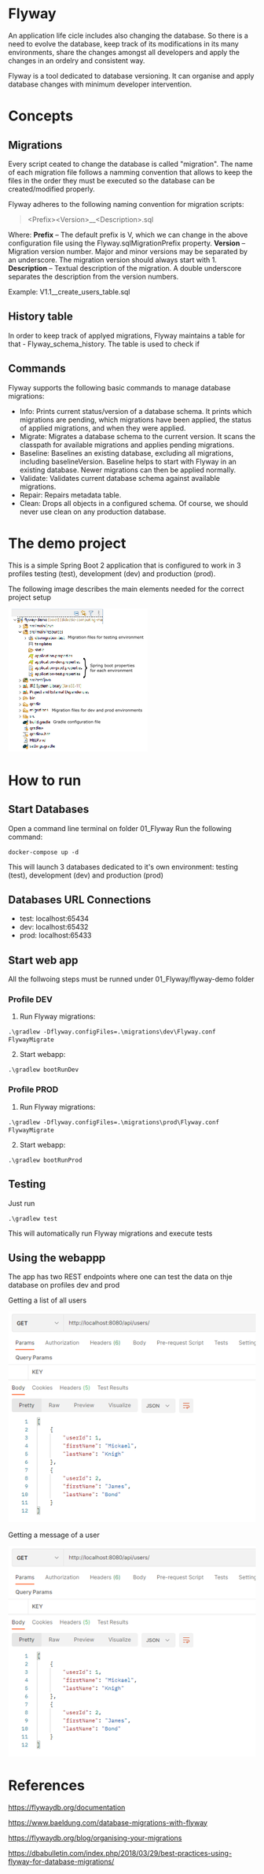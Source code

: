 # Flyway

An application life cicle includes also changing the database. So there is a need to evolve the database, keep track of its modifications in its many environments, share the changes amongst all developers and apply the changes in an ordelry and consistent way.

Flyway is a tool dedicated to database versioning. It can organise and apply database changes with minimum developer intervention.

# Concepts
## Migrations
Every script ceated to change the database is called "migration". The name of each migration file follows a namming convention that allows to keep the files in the order they must be executed so the database can be created/modified properly.

Flyway adheres to the following naming convention for migration scripts:

> \<Prefix\>\<Version\>__\<Description\>.sql

Where:
**Prefix** – The default prefix is V, which we can change in the above configuration file using the Flyway.sqlMigrationPrefix property.
**Version** – Migration version number. Major and minor versions may be separated by an underscore. The migration version should always start with 1.
**Description** – Textual description of the migration. A double underscore separates the description from the version numbers.

Example: V1.1__create_users_table.sql

## History table
In order to keep track of applyed migrations, Flyway maintains a table for that - Flyway_schema_history. The table is used to check if

## Commands
Flyway supports the following basic commands to manage database migrations:
- Info: Prints current status/version of a database schema. It prints which migrations are pending, which migrations have been applied, the status of applied migrations, and when they were applied.
- Migrate: Migrates a database schema to the current version. It scans the classpath for available migrations and applies pending migrations.
- Baseline: Baselines an existing database, excluding all migrations, including baselineVersion. Baseline helps to start with Flyway in an existing database. Newer migrations can then be applied normally.
- Validate: Validates current database schema against available migrations.
- Repair: Repairs metadata table.
- Clean: Drops all objects in a configured schema. Of course, we should never use clean on any production database.


# The demo project
This is a simple Spring Boot 2 application that is configured to work in 3 profiles testing (test), development (dev) and production (prod).

The following image describes the main elements needed for the correct project setup

![Project Setup](documentation/project_setup.png)


# How to run
## Start Databases

Open a command line terminal on folder 01_Flyway
Run the following command:
````
docker-compose up -d
````
This will launch 3 databases dedicated to it's own environment: testing (test), development (dev) and production (prod)

## Databases URL Connections
- test: localhost:65434
- dev: localhost:65432
- prod: localhost:65433

## Start web app
All the follwoing steps must be runned under 01_Flyway/flyway-demo folder
### Profile DEV
1. Run Flyway migrations:
````
.\gradlew -Dflyway.configFiles=.\migrations\dev\Flyway.conf FlywayMigrate
````
2. Start webapp:
````
.\gradlew bootRunDev
````

### Profile PROD
1. Run Flyway migrations:
````
.\gradlew -Dflyway.configFiles=.\migrations\prod\Flyway.conf FlywayMigrate
````
2. Start webapp:
````
.\gradlew bootRunProd
````

## Testing
Just run 
````
.\gradlew test 
````
This will automatically run Flyway migrations and execute tests

## Using the webappp
The app has two REST endpoints where one can test the data on thje database on profiles dev and prod

Getting a list of all users

![List of users](documentation/users_list.png)

Getting a message of a user

![Message of a user](documentation/users_list.png)


# References
https://flywaydb.org/documentation

https://www.baeldung.com/database-migrations-with-flyway

https://flywaydb.org/blog/organising-your-migrations

https://dbabulletin.com/index.php/2018/03/29/best-practices-using-flyway-for-database-migrations/